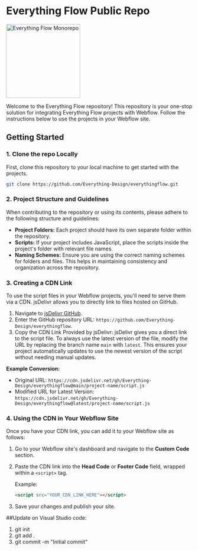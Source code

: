 # Everything Flow Public Repo
<img src="https://github.com/Everything-Design/everythingflow/assets/154067265/1c29e213-d355-46d0-a9a3-deb8732cabf7" width="200" alt="Everything Flow Monorepo">

Welcome to the Everything Flow repository! This repository is your one-stop solution for integrating Everything Flow projects with Webflow. Follow the instructions below to use the projects in your Webflow site.

## Getting Started

### 1. Clone the repo Locally

First, clone this repository to your local machine to get started with the projects.

```bash
git clone https://github.com/Everything-Design/everythingflow.git
```

### 2. Project Structure and Guidelines

When contributing to the repository or using its contents, please adhere to the following structure and guidelines:

- **Project Folders:** Each project should have its own separate folder within the repository.
- **Scripts:** If your project includes JavaScript, place the scripts inside the project's folder with relevant file names.
- **Naming Schemes:** Ensure you are using the correct naming schemes for folders and files. This helps in maintaining consistency and organization across the repository.

### 3. Creating a CDN Link

To use the script files in your Webflow projects, you'll need to serve them via a CDN. jsDelivr allows you to directly link to files hosted on GitHub.

1. Navigate to [jsDelivr GitHub](https://www.jsdelivr.com/github).
2. Enter the GitHub repository URL: `https://github.com/Everything-Design/everythingflow`.
3. Copy the CDN Link Provided by jsDelivr: jsDelivr gives you a direct link to the script file. To always use the latest version of the file, modify the URL by replacing the branch name `main` with `latest`. This ensures your project automatically updates to use the newest version of the script without needing manual updates.

**Example Conversion:**

- Original URL: `https://cdn.jsdelivr.net/gh/Everything-Design/everythingflow@main/project-name/script.js`
- Modified URL for Latest Version: `https://cdn.jsdelivr.net/gh/Everything-Design/everythingflow@latest/project-name/script.js`

### 4. Using the CDN in Your Webflow Site

Once you have your CDN link, you can add it to your Webflow site as follows:

1. Go to your Webflow site's dashboard and navigate to the **Custom Code** section.
2. Paste the CDN link into the **Head Code** or **Footer Code** field, wrapped within a `<script>` tag.
   
   Example:
   ```html
   <script src="YOUR_CDN_LINK_HERE"></script>
   ```
3. Save your changes and publish your site.

##Update on Visual Studio
code:
1. git init
2. git add .
3. git commit -m "Initial commit"

